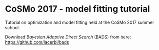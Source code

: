 # CoSMo 2017 - model fitting tutorial
Tutorial on optimization and model fitting held at the CoSMo 2017 summer school.

Download *Bayesian Adaptive Direct Search* (BADS) from here: https://github.com/lacerbi/bads
